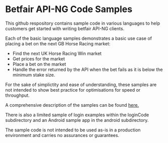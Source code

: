 # Betfair API-NG Code Samples

This github respository contains sample code in various languages to help customers get started with writing betfair API-NG clients.   

Each of the basic language samples demonstrates a basic use case of placing a bet on the next GB Horse Racing market:

* Find the next UK Horse Racing Win market
* Get prices for the market
* Place a bet on the market 
* Handle the error returned by the API when the bet fails as it is below the minimum stake size.

For the sake of simplictity and ease of understanding, these samples are not intended to show best practice for optimisations for speed or throughput. 

A comprehensive description of the samples can be found <a href="https://api.developer.betfair.com/services/webapps/docs/display/1smk3cen4v3lu3yomq5qye0ni/Sample+Code">here.</a>

There is also a limited sample of login examples within the loginCode subdirectory and an Android sample app in the android subdirectory.

The sample code is not intended to be used as-is in a production environment and carries no assurances or guarantees.
